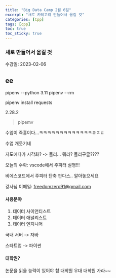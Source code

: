 ```yaml
---
title: "Big Data Camp 2월 6일"
excerpt: "새로 카테고리 만들어서 옮길 것"
categories: [Cpp]
tags: [cpp]
toc: true
toc_sticky: true
---
```


### 새로 만들어서 옮길 것
수강일: 2023-02-06

## ee
pipenv --python 3.11
pipenv --rm

pipenv install requests

2.28.2

> pipemv

수업이 즉흥이다...ㅋㅋㅋㅋㅋㅋㅋㅋㅋㅋㅋㅋㅋㄹㅈㄷ

수업 개웃기네

지도에다가 시각화? -> 폴리... 뭐라? 폴리구글????


오늘의 수확: vscode에서 주피터 실행!!!

비에스코드에서 주피터 단축
판다스.. 알아놓으세요

강사님 이메일: freedomzero91@gmail.com

#### 사용분야
1. 데이터 사이언티스트
2. 데이터 애널리스트
3. 데이터 엔지니어



국내 서버 -> 자바

스타트업 -> 파이썬

#### 대학원?
논문을 읽을 능력이 있어야 함
대학원 우대
대학원 가라~~